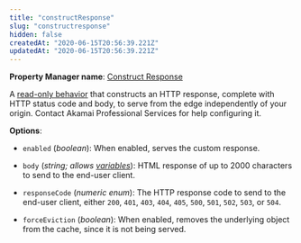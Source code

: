 ```yaml
---
title: "constructResponse"
slug: "constructresponse"
hidden: false
createdAt: "2020-06-15T20:56:39.221Z"
updatedAt: "2020-06-15T20:56:39.221Z"
---
```

__Property Manager name__: [Construct Response](https://control.akamai.com/wh/CUSTOMER/AKAMAI/en-US/WEBHELP/property-manager/property-manager-help/csh_lookup.html?id=PM_0028)

A [read-only behavior](#ro) that constructs an HTTP response, complete with HTTP status code and body, to serve from the edge independently of your origin. Contact Akamai Professional Services for help configuring it.

__Options__:

<div class="option" markdown="1" id="constructResponse.enabled" >

- `enabled` (_boolean_): When enabled, serves the custom response.

</div>

<div class="option" markdown="1" id="constructResponse.body" >

- `body` (_string; allows [variables](#vf)_): HTML response of up to 2000 characters to send to the end-user client.

</div>

<div class="option" markdown="1" id="constructResponse.responseCode" >

- `responseCode` (_numeric enum_): The HTTP response code to send to the end-user client, either `200`, `401`, `403`, `404`, `405`, `500`, `501`, `502`, `503`, or `504`.

</div>

<div class="option" markdown="1" id="constructResponse.forceEviction" >

- `forceEviction` (_boolean_): When enabled, removes the underlying object from the cache, since it is not being served.

</div>

</div>

<div class="feature" data-feature="contentCharacteristics" markdown="1">
